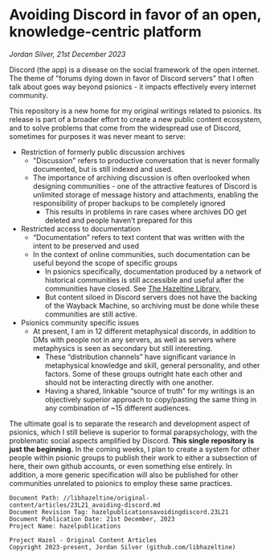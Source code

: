 # Avoiding Discord in favor of an open, knowledge-centric platform
*Jordan Silver, 21st December 2023*

Discord (the app) is a disease on the social framework of the open internet. The theme of "forums dying down in favor of Discord servers" that I often talk about goes way beyond psionics - it impacts effectively every internet community. 

This repository is a new home for my original writings related to psionics.
Its release is part of a broader effort to create a new public content ecosystem, and to solve problems that come from the widespread use of Discord, sometimes for purposes it was never meant to serve:

- Restriction of formerly public discussion archives
    - "Discussion" refers to productive conversation that is never formally documented, but is still indexed and used. 
    - The importance of archiving discussion is often overlooked when designing communities - one of the attractive features of Discord is unlimited storage of message history and attachments, enabling the responsibility of proper backups to be completely ignored
        - This results in problems in rare cases where archives DO get deleted and people haven’t prepared for this
- Restricted access to documentation 
    - “Documentation” refers to text content that was written with the intent to be preserved and used 
    - In the context of online communities, such documentation can be useful beyond the scope of specific groups
        - In psionics specifically, documentation produced by a network of historical communities is still accessible and useful after the communities have closed. See [The Hazeltine Library.](https://github.com/libhazeltine/libhazeltine)
        - But content siloed in Discord servers does not have the backing of the Wayback Machine, so archiving must be done while these communities are still active.
- Psionics community specific issues
    - At present, I am in 12 different metaphysical discords, in addition to DMs with people not in any servers, as well as servers where metaphysics is seen as secondary but still interesting.
        - These “distribution channels” have significant variance in metaphysical knowledge and skill, general personality, and other factors. Some of these groups outright hate each other and should not be interacting directly with one another.
        - Having a shared, linkable “source of truth” for my writings is an objectively superior approach to copy/pasting the same thing in any combination of ~15 different audiences.

The ultimate goal is to separate the research and development aspect of psionics, which I still believe is superior to formal parapsychology, with the problematic social aspects amplified by Discord. **This single repository is just the beginning.** In the coming weeks, I plan to create a system for other people within psionic groups to publish their work to either a subsection of here, their own github accounts, or even something else entirely. 
In addition, a more generic specification will also be published for other communities unrelated to psionics to employ these same practices.

```
Document Path: //libhazeltine/original-content/articles/23L21_avoiding-discord.md
Document Revision Tag: hazelpublicationsavoidingdiscord.23L21
Document Publication Date: 21st December, 2023
Project Name: hazelpublications
```

```
Project Hazel - Original Content Articles
Copyright 2023-present, Jordan Silver (github.com/libhazeltine)
```